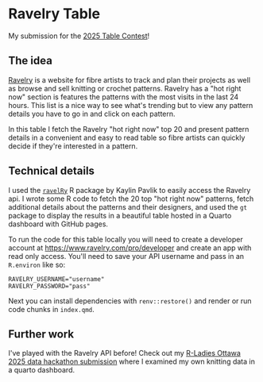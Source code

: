 # Ravelry Table

My submission for the [2025 Table Contest](https://posit.co/blog/announcing-the-2025-table-and-plotnine-contests/)!

## The idea

[Ravelry](https://www.ravelry.com/) is a website for fibre artists to track and plan their projects as well as browse and sell knitting or crochet patterns. Ravelry has a "hot right now" section is features the patterns with the most visits in the last 24 hours. This list is a nice way to see what's trending but to view any pattern details you have to go in and click on each pattern.

In this table I fetch the Ravelry "hot right now" top 20 and present pattern details in a convenient and easy to read table so fibre artists can quickly decide if they're interested in a pattern.

## Technical details

I used the [`ravelRy`](https://github.com/walkerkq/ravelRy/) R package by Kaylin Pavlik to easily access the Ravelry api. I wrote some R code to fetch the 20 top "hot right now" patterns, fetch additional details about the patterns and their designers, and used the `gt` package to display the results in a beautiful table hosted in a Quarto dashboard with GitHub pages.

To run the code for this table locally you will need to create a developer account at <https://www.ravelry.com/pro/developer> and create an app with read only access. You'll need to save your API username and pass in an `R.environ` like so:

```{r}
RAVELRY_USERNAME="username"
RAVELRY_PASSWORD="pass"
```

Next you can install dependencies with `renv::restore()` and render or run code chunks in `index.qmd`.

## Further work

I've played with the Ravelry API before! Check out my [R-Ladies Ottawa 2025 data hackathon submission](https://github.com/alexmcsw/ravelry-in-review) where I examined my own knitting data in a quarto dashboard.